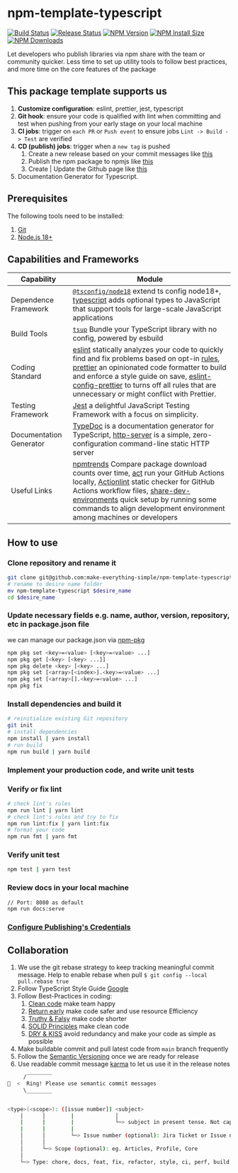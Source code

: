 # npm-template-typescript

[![Build Status](https://github.com/make-everything-simple/npm-template-typescript/actions/workflows/ci.yml/badge.svg?branch=main)](https://github.com/make-everything-simple/npm-template-typescript//actions/workflows/ci.yml?query=branch%3Amain)
[![Release Status](https://github.com/make-everything-simple/npm-template-typescript/actions/workflows/publish.yml/badge.svg)](https://github.com/make-everything-simple/npm-template-typescript//actions/workflows/publish.yml)
[![NPM Version](https://badgen.net/npm/v/@make-everything-simple/npm-template-typescript)](https://npmjs.org/package/@make-everything-simple/npm-template-typescript)
[![NPM Install Size](https://badgen.net/packagephobia/install/@make-everything-simple/npm-template-typescript)](https://packagephobia.com/result?p=@make-everything-simple%2Fnpm-template-typescript)
[![NPM Downloads](https://badgen.net/npm/dm/@make-everything-simple/npm-template-typescript)](https://npmcharts.com/compare/@make-everything-simple/npm-template-typescript?minimal=true)

Let developers who publish libraries via npm share with the team or community quicker. Less time to set up utility tools to follow best practices, and more time on the core features of the package

## This package template supports us

1. **Customize configuration**: eslint, prettier, jest, typescript
2. **Git hook**: ensure your code is qualified with lint when committing and test when pushing from your early stage on your local machine
3. **CI jobs**: trigger on `each PR` or `Push event` to ensure jobs `Lint -> Build -> Test` are verified
4. **CD (publish) jobs**: trigger when a `new tag` is pushed
   1. Create a new release based on your commit messages like [this](https://github.com/make-everything-simple/npm-template-typescript/releases)
   2. Publish the npm package to npmjs like [this](https://www.npmjs.com/package/@make-everything-simple/npm-template-typescript)
   3. Create | Update the Github page like [this](https://github.com/make-everything-simple/npm-template-typescript/pkgs/npm/npm-template-typescript)
5. Documentation Generator for Typescript.

## Prerequisites

The following tools need to be installed:

1. [Git](http://git-scm.com/)
2. [Node.js 18+](http://nodejs.org/)

## Capabilities and Frameworks

| Capability              | Module                                                                                                                                                                                                                                                                                                                                                                                                                                                                                                     |
| ----------------------- | ---------------------------------------------------------------------------------------------------------------------------------------------------------------------------------------------------------------------------------------------------------------------------------------------------------------------------------------------------------------------------------------------------------------------------------------------------------------------------------------------------------- |
| Dependence Framework    | [`@tsconfig/node18`](https://www.npmjs.com/package/@tsconfig/node18) extend ts config node18+, [typescript](https://www.npmjs.com/package/typescript) adds optional types to JavaScript that support tools for large-scale JavaScript applications                                                                                                                                                                                                                                                         |
| Build Tools             | [`tsup`](https://tsup.egoist.dev) Bundle your TypeScript library with no config, powered by esbuild                                                                                                                                                                                                                                                                                                                                                                                                        |
| Coding Standard         | [eslint](https://eslint.org/) statically analyzes your code to quickly find and fix problems based on opt-in [rules](https://eslint.org/docs/latest/rules/), [prettier](https://prettier.io/docs/en/) an opinionated code formatter to build and enforce a style guide on save, [eslint-config-prettier](https://github.com/prettier/eslint-config-prettier) to turns off all rules that are unnecessary or might conflict with Prettier.                                                                  |
| Testing Framework       | [Jest](https://jestjs.io/) a delightful JavaScript Testing Framework with a focus on simplicity.                                                                                                                                                                                                                                                                                                                                                                                                           |
| Documentation Generator | [TypeDoc](https://typedoc.org/guides/overview/) is a documentation generator for TypeScript, [http-server](https://www.npmjs.com/package/http-server) is a simple, zero-configuration command-line static HTTP server                                                                                                                                                                                                                                                                                      |
| Useful Links            | [npmtrends](https://npmtrends.com/) Compare package download counts over time, [act](https://nektosact.com/introduction.html) run your GitHub Actions locally, [Actionlint](https://marketplace.visualstudio.com/items?itemName=arahata.linter-actionlint) static checker for GitHub Actions workflow files, [share-dev-environments](https://github.com/make-everything-simple/share-dev-environments) quick setup by running some commands to align development environment among machines or developers |

## How to use

### Clone repository and rename it

```bash
git clone git@github.com:make-everything-simple/npm-template-typescript.git
# rename to desire name folder
mv npm-template-typescript $desire_name
cd $desire_name
```

### Update necessary fields e.g. name, author, version, repository, etc in package.json file

we can manage our package.json via [npm-pkg](https://docs.npmjs.com/cli/v10/commands/npm-pkg)

```bash
npm pkg set <key>=<value> [<key>=<value> ...]
npm pkg get [<key> [<key> ...]]
npm pkg delete <key> [<key> ...]
npm pkg set [<array>[<index>].<key>=<value> ...]
npm pkg set [<array>[].<key>=<value> ...]
npm pkg fix
```

### Install dependencies and build it

```bash
# reinitialize existing Git repository
git init
# install dependencies
npm install | yarn install
# run build
npm run build | yarn build
```

### Implement your production code, and write unit tests

### Verify or fix lint

```bash
# check lint's rules
npm run lint | yarn lint
# check lint's rules and try to fix
npm run lint:fix | yarn lint:fix
# format your code
npm run fmt | yarn fmt
```

### Verify unit test

```bash
npm test | yarn test
```

### Review docs in your local machine

```bash
// Port: 8080 as default
npm run docs:serve
```

### [Configure Publishing's Credentials](./CONFIG.md)

## Collaboration

1. We use the git rebase strategy to keep tracking meaningful commit message. Help to enable rebase when pull `$ git config --local pull.rebase true`
2. Follow TypeScript Style Guide [Google](https://google.github.io/styleguide/tsguide.html)
3. Follow Best-Practices in coding:
   1. [Clean code](https://github.com/labs42io/clean-code-typescript) make team happy
   2. [Return early](https://szymonkrajewski.pl/why-should-you-return-early/) make code safer and use resource Efficiency
   3. [Truthy & Falsy](https://frontend.turing.edu/lessons/module-1/js-truthy-falsy-expressions.html) make code shorter
   4. [SOLID Principles](https://javascript.plainenglish.io/solid-principles-with-type-script-d0f9a0589ec5) make clean code
   5. [DRY & KISS](https://dzone.com/articles/software-design-principles-dry-and-kiss) avoid redundancy and make your code as simple as possible
4. Make buildable commit and pull latest code from `main` branch frequently
5. Follow the [Semantic Versioning](https://semver.org/) once we are ready for release
6. Use readable commit message [karma](http://karma-runner.github.io/6.3/dev/git-commit-msg.html) to let us use it in the release notes

```bash
     /‾‾‾‾‾‾‾‾
🔔  <  Ring! Please use semantic commit messages
     \________


<type>(<scope>): ([issue number]) <subject>
    │      │        |             │
    |      |        |             └─> subject in present tense. Not capitalized. No period at the end.
    |      |        |
    │      │        └─> Issue number (optional): Jira Ticket or Issue number
    │      │
    │      └─> Scope (optional): eg. Articles, Profile, Core
    │
    └─> Type: chore, docs, feat, fix, refactor, style, ci, perf, build, or test.
```
